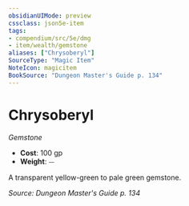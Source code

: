 ```yaml
---
obsidianUIMode: preview
cssclass: json5e-item
tags:
- compendium/src/5e/dmg
- item/wealth/gemstone
aliases: ["Chrysoberyl"]
SourceType: "Magic Item"
NoteIcon: magicitem
BookSource: "Dungeon Master's Guide p. 134"
---
```

# Chrysoberyl
*Gemstone*  

- **Cost**: 100 gp
- **Weight**: ⏤

A transparent yellow-green to pale green gemstone.

*Source: Dungeon Master's Guide p. 134*